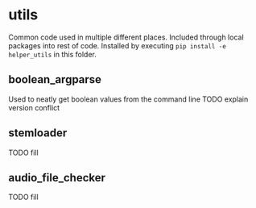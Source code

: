 # utils

Common code used in multiple different places. Included through local packages into rest of code. Installed by executing
`pip install -e helper_utils` in this folder.

## boolean_argparse

Used to neatly get boolean values from the command line TODO explain version conflict

## stemloader

TODO fill

## audio_file_checker

TODO fill